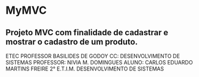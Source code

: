 # MyMVC
Projeto MVC com finalidade de cadastrar e mostrar o cadastro de um produto.  
-----------------------------------------------------------------------------
ETEC PROFESSOR BASILIDES DE GODOY
CC: DESENVOLVIMENTO DE SISTEMAS
PROFESSOR: NIVIA M. DOMINGUES
ALUNO: CARLOS EDUARDO MARTINS FREIRE
2° E.T.I.M. DESENVOLVIMENTO DE SISTEMAS
